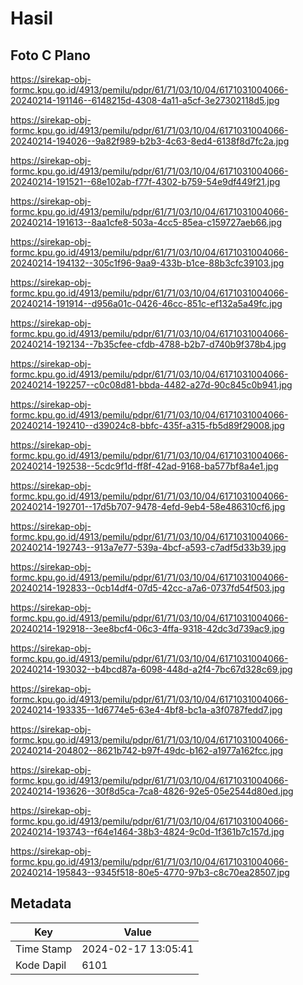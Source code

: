 # Hasil

## Foto C Plano

https://sirekap-obj-formc.kpu.go.id/4913/pemilu/pdpr/61/71/03/10/04/6171031004066-20240214-191146--6148215d-4308-4a11-a5cf-3e27302118d5.jpg

https://sirekap-obj-formc.kpu.go.id/4913/pemilu/pdpr/61/71/03/10/04/6171031004066-20240214-194026--9a82f989-b2b3-4c63-8ed4-6138f8d7fc2a.jpg

https://sirekap-obj-formc.kpu.go.id/4913/pemilu/pdpr/61/71/03/10/04/6171031004066-20240214-191521--68e102ab-f77f-4302-b759-54e9df449f21.jpg

https://sirekap-obj-formc.kpu.go.id/4913/pemilu/pdpr/61/71/03/10/04/6171031004066-20240214-191613--8aa1cfe8-503a-4cc5-85ea-c159727aeb66.jpg

https://sirekap-obj-formc.kpu.go.id/4913/pemilu/pdpr/61/71/03/10/04/6171031004066-20240214-194132--305c1f96-9aa9-433b-b1ce-88b3cfc39103.jpg

https://sirekap-obj-formc.kpu.go.id/4913/pemilu/pdpr/61/71/03/10/04/6171031004066-20240214-191914--d956a01c-0426-46cc-851c-ef132a5a49fc.jpg

https://sirekap-obj-formc.kpu.go.id/4913/pemilu/pdpr/61/71/03/10/04/6171031004066-20240214-192134--7b35cfee-cfdb-4788-b2b7-d740b9f378b4.jpg

https://sirekap-obj-formc.kpu.go.id/4913/pemilu/pdpr/61/71/03/10/04/6171031004066-20240214-192257--c0c08d81-bbda-4482-a27d-90c845c0b941.jpg

https://sirekap-obj-formc.kpu.go.id/4913/pemilu/pdpr/61/71/03/10/04/6171031004066-20240214-192410--d39024c8-bbfc-435f-a315-fb5d89f29008.jpg

https://sirekap-obj-formc.kpu.go.id/4913/pemilu/pdpr/61/71/03/10/04/6171031004066-20240214-192538--5cdc9f1d-ff8f-42ad-9168-ba577bf8a4e1.jpg

https://sirekap-obj-formc.kpu.go.id/4913/pemilu/pdpr/61/71/03/10/04/6171031004066-20240214-192701--17d5b707-9478-4efd-9eb4-58e486310cf6.jpg

https://sirekap-obj-formc.kpu.go.id/4913/pemilu/pdpr/61/71/03/10/04/6171031004066-20240214-192743--913a7e77-539a-4bcf-a593-c7adf5d33b39.jpg

https://sirekap-obj-formc.kpu.go.id/4913/pemilu/pdpr/61/71/03/10/04/6171031004066-20240214-192833--0cb14df4-07d5-42cc-a7a6-0737fd54f503.jpg

https://sirekap-obj-formc.kpu.go.id/4913/pemilu/pdpr/61/71/03/10/04/6171031004066-20240214-192918--3ee8bcf4-06c3-4ffa-9318-42dc3d739ac9.jpg

https://sirekap-obj-formc.kpu.go.id/4913/pemilu/pdpr/61/71/03/10/04/6171031004066-20240214-193032--b4bcd87a-6098-448d-a2f4-7bc67d328c69.jpg

https://sirekap-obj-formc.kpu.go.id/4913/pemilu/pdpr/61/71/03/10/04/6171031004066-20240214-193335--1d6774e5-63e4-4bf8-bc1a-a3f0787fedd7.jpg

https://sirekap-obj-formc.kpu.go.id/4913/pemilu/pdpr/61/71/03/10/04/6171031004066-20240214-204802--8621b742-b97f-49dc-b162-a1977a162fcc.jpg

https://sirekap-obj-formc.kpu.go.id/4913/pemilu/pdpr/61/71/03/10/04/6171031004066-20240214-193626--30f8d5ca-7ca8-4826-92e5-05e2544d80ed.jpg

https://sirekap-obj-formc.kpu.go.id/4913/pemilu/pdpr/61/71/03/10/04/6171031004066-20240214-193743--f64e1464-38b3-4824-9c0d-1f361b7c157d.jpg

https://sirekap-obj-formc.kpu.go.id/4913/pemilu/pdpr/61/71/03/10/04/6171031004066-20240214-195843--9345f518-80e5-4770-97b3-c8c70ea28507.jpg


## Metadata

| Key        | Value               |
| ---------- | ------------------- |
| Time Stamp | 2024-02-17 13:05:41 |
| Kode Dapil | 6101                |



